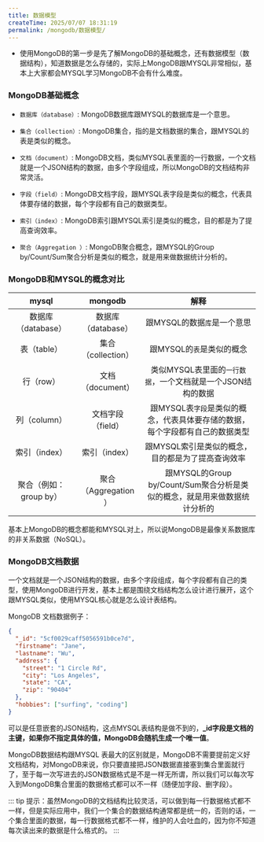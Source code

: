 ```yaml
---
title: 数据模型
createTime: 2025/07/07 18:31:19
permalink: /mongodb/数据模型/
---
```

 - 使用MongoDB的第一步是先了解MongoDB的基础概念，还有数据模型（数据结构），知道数据是怎么存储的，实际上MongoDB跟MYSQL非常相似，基本上大家都会MYSQL学习MongoDB不会有什么难度。

### MongoDB基础概念
 - `数据库（database）`: MongoDB数据库跟MYSQL的数据库是一个意思。

 - `集合（collection）`: MongoDB集合，指的是文档数据的集合，跟MYSQL的表是类似的概念。

 - `文档（document）`: MongoDB文档，类似MYSQL表里面的一行数据，一个文档就是一个JSON结构的数据，由多个字段组成，所以MongoDB的文档结构非常灵活。

 - `字段（field）`: MongoDB文档字段，跟MYSQL表字段是类似的概念，代表具体要存储的数据，每个字段都有自己的数据类型。

 - `索引（index）`: MongoDB索引跟MYSQL索引是类似的概念，目的都是为了提高查询效率。

 - `聚合（Aggregation ）`: MongoDB聚合概念，跟MYSQL的Group by/Count/Sum聚合分析是类似的概念，就是用来做数据统计分析的。

### MongoDB和MYSQL的概念对比
|         mysql          |       mongodb        |                                    解释                                     |
| :--------------------: | :------------------: | :-------------------------------------------------------------------------: |
|   数据库（database）   |  数据库（database）  |                          跟MYSQL的数据`库`是一个意思                          |
|      表（table）       |  集合（collection）  |                           跟MYSQL的`表`是类似的概念                           |
|       行（row）        |   文档（document）   |          类似MYSQL表里面的`一行数据`，一个文档就是一个JSON结构的数据          |
|      列（column）      |  文档字段（field）   | 跟MYSQL表`字段`是类似的概念，代表具体要存储的数据，每个字段都有自己的数据类型 |
|     索引（index）      |    索引（index）     |              跟MYSQL索引是类似的概念，目的都是为了提高查询效率              |
| 聚合（例如：group by） | 聚合（Aggregation ） |  跟MYSQL的Group by/Count/Sum聚合分析是类似的概念，就是用来做数据统计分析的  |

基本上MongoDB的概念都能和MYSQL对上，所以说MongoDB是最像关系数据库的非关系数据（NoSQL）。

### MongoDB文档数据
一个文档就是一个JSON结构的数据，由多个字段组成，每个字段都有自己的类型，使用MongoDB进行开发，基本上都是围绕文档结构怎么设计进行展开，这个跟MYSQL类似，使用MYSQL核心就是怎么设计表结构。

MongoDB 文档数据例子：
```json
{
  "_id": "5cf0029caff5056591b0ce7d",
  "firstname": "Jane",
  "lastname": "Wu",
  "address": {
    "street": "1 Circle Rd",
    "city": "Los Angeles",
    "state": "CA",
    "zip": "90404"
  },
  "hobbies": ["surfing", "coding"]
}
```
可以是任意嵌套的JSON结构，这点MYSQL表结构是做不到的，**_id字段是文档的主键，如果你不指定具体的值，MongoDB会随机生成一个唯一值**。

MongoDB数据结构跟MYSQL 表最大的区别就是，MongoDB不需要提前定义好文档结构，对MongoDB来说，你只要直接把JSON数据直接塞到集合里面就行了，至于每一次写进去的JSON数据格式是不是一样无所谓，所以我们可以每次写入到MongoDB集合里面的数据格式都可以不一样（随便加字段、删字段）。

::: tip 提示：虽然MongoDB的文档结构比较灵活，可以做到每一行数据格式都不一样，但是实际应用中，我们一个集合的数据结构通常都是统一的，否则的话，一个集合里面的数据，每一行数据格式都不一样，维护的人会吐血的，因为你不知道每次读出来的数据是什么格式的。
:::